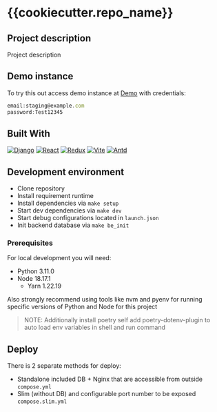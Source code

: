 # {{cookiecutter.repo_name}}

## Project description

Project description

## Demo instance

To try this out access demo instance at [Demo]
with credentials:

```js
email:staging@example.com
password:Test12345
```

## Built With

[![Django][Django]][Django-url]
[![React][React.js]][React-url]
[![Redux][Redux]][Redux-url]
[![Vite][Vite]][Vite-url]
[![Antd][Antd]][Antd-url]

## Development environment

- Clone repository
- Install requirement runtime
- Install dependencies via `make setup`
- Start dev dependencies via `make dev`
- Start debug configurations located in `launch.json`
- Init backend database via `make be_init`

### Prerequisites

For local development you will need:

- Python 3.11.0
- Node 18.17.1
  - Yarn 1.22.19

Also strongly recommend using tools like nvm and pyenv for running specific versions of Python and Node for this project

> NOTE: Additionally install poetry self add poetry-dotenv-plugin to auto load env variables in shell and run command

## Deploy

There is 2 separate methods for deploy:

- Standalone included DB + Nginx that are accessible from outside `compose.yml`
- Slim (without DB) and configurable port number to be exposed `compose.slim.yml`

[linkedin-shield]: https://img.shields.io/badge/-LinkedIn-black.svg?style=for-the-badge&logo=linkedin&colorB=555
[linkedin-url]: https://linkedin.com/in/oleksandr-korol/
[React.js]: https://img.shields.io/badge/React-20232A?style=for-the-badge&logo=react&logoColor=61DAFB
[React-url]: https://reactjs.org/
[Antd]: https://img.shields.io/badge/antd-20232A?style=for-the-badge&logo=antdesign&logoColor=61DAFB
[antd-url]: https://ant.design/
[redux]: https://img.shields.io/badge/Redux%20toolkit-20232A?style=for-the-badge&logo=redux&logoColor=61DAFB
[redux-url]: https://reactjs.org/
[Vite]: https://img.shields.io/badge/Vite-20232A?style=for-the-badge&logo=vite&logoColor=61DAFB
[Vite-url]: https://vitejs.dev/
[Django]: https://img.shields.io/badge/Django-20232A?style=for-the-badge&logo=django&logoColor=61DAFB
[Django-url]: https://www.djangoproject.com/
[Demo]: https://expiration-tracker-staging.dufran.org/login
